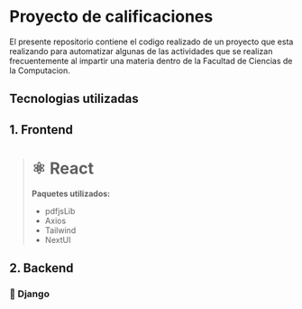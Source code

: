 # Proyecto de calificaciones

El presente repositorio contiene el codigo realizado de un proyecto que esta realizando para automatizar algunas de las actividades que se realizan frecuentemente al impartir una materia dentro de la Facultad de Ciencias de la Computacion.

## Tecnologias utilizadas

## 1. Frontend

> # ⚛︎ React 
> __Paquetes utilizados:__
>
> - pdfjsLib
> - Axios
> - Tailwind
> - NextUI
>
>

## 2. Backend 

### 🐍 Django
